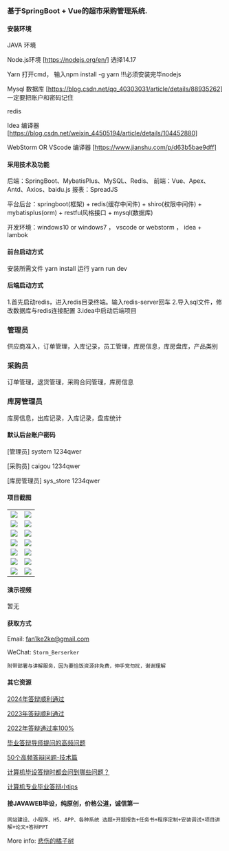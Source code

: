 ### 基于SpringBoot + Vue的超市采购管理系统.

#### 安装环境

JAVA 环境 

Node.js环境 [https://nodejs.org/en/] 选择14.17

Yarn 打开cmd， 输入npm install -g yarn !!!必须安装完毕nodejs

Mysql 数据库 [https://blog.csdn.net/qq_40303031/article/details/88935262] 一定要把账户和密码记住

redis

Idea 编译器 [https://blog.csdn.net/weixin_44505194/article/details/104452880]

WebStorm OR VScode 编译器 [https://www.jianshu.com/p/d63b5bae9dff]

#### 采用技术及功能

后端：SpringBoot、MybatisPlus、MySQL、Redis、
前端：Vue、Apex、Antd、Axios、baidu.js
报表：SpreadJS

平台后台：springboot(框架) + redis(缓存中间件) + shiro(权限中间件) + mybatisplus(orm) + restful风格接口 + mysql(数据库)

开发环境：windows10 or windows7 ， vscode or webstorm ， idea + lambok

#### 前台启动方式

安装所需文件 yarn install 
运行 yarn run dev

#### 后端启动方式

1.首先启动redis，进入redis目录终端。输入redis-server回车
2.导入sql文件，修改数据库与redis连接配置
3.idea中启动后端项目

### 管理员
供应商准入，订单管理，入库记录，员工管理，库房信息，库房盘库，产品类别

### 采购员
订单管理，退货管理，采购合同管理，库房信息

### 库房管理员
库房信息，出库记录，入库记录，盘库统计

#### 默认后台账户密码

[管理员]
system
1234qwer

[采购员]
caigou
1234qwer

[库房管理员]
sys_store
1234qwer

#### 项目截图

|  |  |
|---------------------|---------------------|
|![](https://fank-bucket-oss.oss-cn-beijing.aliyuncs.com/img/1683868449983.png) | ![](https://fank-bucket-oss.oss-cn-beijing.aliyuncs.com/img/1683868654519.png) |
|![](https://fank-bucket-oss.oss-cn-beijing.aliyuncs.com/img/1683868423491.png) | ![](https://fank-bucket-oss.oss-cn-beijing.aliyuncs.com/img/1683868633350.png) |
|![](https://fank-bucket-oss.oss-cn-beijing.aliyuncs.com/img/1683868394681.png) | ![](https://fank-bucket-oss.oss-cn-beijing.aliyuncs.com/img/1683868578419.png) |
|![](https://fank-bucket-oss.oss-cn-beijing.aliyuncs.com/img/1683868375427.png) | ![](https://fank-bucket-oss.oss-cn-beijing.aliyuncs.com/img/1683868568011.png) |
|![](https://fank-bucket-oss.oss-cn-beijing.aliyuncs.com/img/1683868348161.png) | ![](https://fank-bucket-oss.oss-cn-beijing.aliyuncs.com/img/1683868554338.png) |
|![](https://fank-bucket-oss.oss-cn-beijing.aliyuncs.com/img/1683868693704.png) | ![](https://fank-bucket-oss.oss-cn-beijing.aliyuncs.com/img/1683868535310.png) |
|![](https://fank-bucket-oss.oss-cn-beijing.aliyuncs.com/img/1683868245655.jpg) | ![](https://fank-bucket-oss.oss-cn-beijing.aliyuncs.com/img/1683868498352.png) |

#### 演示视频

暂无

#### 获取方式

Email: fan1ke2ke@gmail.com

WeChat: `Storm_Berserker`

`附带部署与讲解服务，因为要恰饭资源非免费，伸手党勿扰，谢谢理解`

#### 其它资源

[2024年答辩顺利通过](https://berserker287.github.io/2024/06/06/2024%E5%B9%B4%E7%AD%94%E8%BE%A9%E9%A1%BA%E5%88%A9%E9%80%9A%E8%BF%87/)

[2023年答辩顺利通过](https://berserker287.github.io/2023/06/14/2023%E5%B9%B4%E7%AD%94%E8%BE%A9%E9%A1%BA%E5%88%A9%E9%80%9A%E8%BF%87/)

[2022年答辩通过率100%](https://berserker287.github.io/2022/05/25/%E9%A1%B9%E7%9B%AE%E4%BA%A4%E6%98%93%E8%AE%B0%E5%BD%95/)

[毕业答辩导师提问的高频问题](https://berserker287.github.io/2023/06/13/%E6%AF%95%E4%B8%9A%E7%AD%94%E8%BE%A9%E5%AF%BC%E5%B8%88%E6%8F%90%E9%97%AE%E7%9A%84%E9%AB%98%E9%A2%91%E9%97%AE%E9%A2%98/)

[50个高频答辩问题-技术篇](https://berserker287.github.io/2023/06/13/50%E4%B8%AA%E9%AB%98%E9%A2%91%E7%AD%94%E8%BE%A9%E9%97%AE%E9%A2%98-%E6%8A%80%E6%9C%AF%E7%AF%87/)

[计算机毕设答辩时都会问到哪些问题？](https://www.zhihu.com/question/31020988)

[计算机专业毕业答辩小tips](https://zhuanlan.zhihu.com/p/145911029)


#### 接JAVAWEB毕设，纯原创，价格公道，诚信第一

`网站建设、小程序、H5、APP、各种系统 选题+开题报告+任务书+程序定制+安装调试+项目讲解+论文+答辩PPT`

More info: [悲伤的橘子树](https://berserker287.github.io/)
